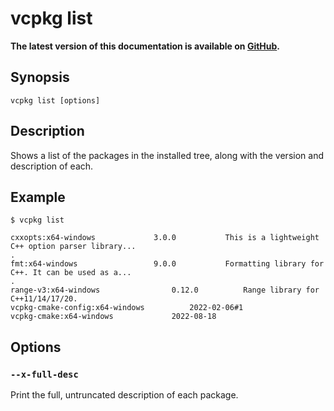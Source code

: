 # vcpkg list

**The latest version of this documentation is available on [GitHub](https://github.com/Microsoft/vcpkg/tree/master/docs/commands/list.md).**

## Synopsis

```no-highlight
vcpkg list [options]
```

## Description

Shows a list of the packages in the installed tree, along with the version and description of each. 

## Example
```no-highlight
$ vcpkg list

cxxopts:x64-windows				3.0.0			This is a lightweight C++ option parser library...
.
fmt:x64-windows					9.0.0			Formatting library for C++. It can be used as a...
.
range-v3:x64-windows				0.12.0 			Range library for C++11/14/17/20.
vcpkg-cmake-config:x64-windows			2022-02-06#1
vcpkg-cmake:x64-windows				2022-08-18
```

## Options

### `--x-full-desc`
Print the full, untruncated description of each package.
